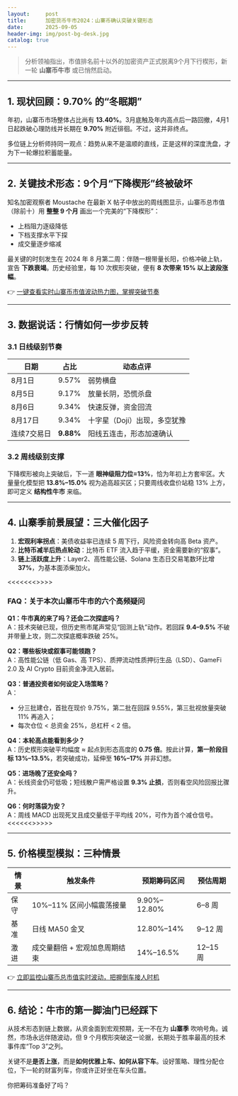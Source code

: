 ```yaml
---
layout:     post
title:      加密货币牛市2024：山寨币确认突破关键形态
date:       2025-09-05
header-img: img/post-bg-desk.jpg
catalog: true
---
```


> 分析领袖指出，市值排名前十以外的加密资产正式脱离9个月下行楔形，新一轮 **山寨币牛市** 或已悄然启动。

---

## 1. 现状回顾：9.70% 的“冬眠期”

年初，山寨币市场整体占比尚有 **13.40%**。3月底触及年内高点后一路回撤，4月1日起跌破心理防线并长期在 **9.70%** 附近徘徊。不过，这并非终点。

多位链上分析师持同一观点：趋势从来不是温顺的直线，正是这样的深度洗盘，才为下一轮爆拉积蓄能量。

---

## 2. 关键技术形态：9个月“下降楔形”终被破坏

知名加密观察者 Moustache 在最新 X 帖子中放出的周线图显示，山寨币总市值（除前十）用 **整整 9 个月** 画出一个完美的“下降楔形”：

- 上档阻力逐级降低  
- 下档支撑水平下探  
- 成交量逐步缩减  

最关键的时刻发生在 2024 年 8 月第二周：伴随一根带量长阳，价格冲破上轨，宣告 **下跌衰竭**。历史经验里，每 10 次楔形突破，便有 **8 次带来 15% 以上波段涨幅**。

👉 [一键查看实时山寨币市值波动热力图，掌握突破节奏](https://okxdog.com/)

---

## 3. 数据说话：行情如何一步步反转

### 3.1 日线级别节奏

| 日期        | 占比  | 动态点评          |
|-------------|-------|-------------------|
| 8月1日      | 9.57% | 弱势横盘          |
| 8月5日      | 9.17% | 放量长阴，恐慌杀盘 |
| 8月6日      | 9.34% | 快速反弹，资金回流 |
| 8月17日     | 9.34% | 十字星（Doji）出现，多空犹豫 |
| 连续7交易日 | **9.88%** | 阳线五连击，形态加速确认 |

### 3.2 周线级别支撑

下降楔形被向上突破后，下一道 **眼神级阻力位=13%**，恰为年初上方套牢区。大量量化模型把 **13.8%–15.0%** 视为追高超买区；只要周线收盘价站稳 13% 上方，即可定义 **结构性牛市** 来临。

---

## 4. 山寨季前景展望：三大催化因子

1. **宏观利率拐点**：美债收益率已连续 5 周下行，风险资金转向高 Beta 资产。  
2. **比特币减半后热点轮动**：比特币 ETF 流入趋于平缓，资金需要新的“叙事”。  
3. **链上活跃度上升**：Layer2、高性能公链、Solana 生态日交易笔数环比增 **37%**，为基本面添柴加火。

<<<<<<<>>>>

### FAQ：关于本次山寨币牛市的六个高频疑问

**Q1：牛市真的来了吗？还会二次探底吗？**  
A：技术突破已现，但历史熊市尾声常见“回测上轨”动作。若回踩 **9.4–9.5%** 不破并带量上攻，则二次探底概率跌破 25%。

**Q2：哪些板块或叙事可能领跑？**  
A：高性能公链（低 Gas、高 TPS）、质押流动性质押衍生品（LSD）、GameFi 2.0 及 AI Crypto 目前资金净流入居前。

**Q3：普通投资者如何设定入场策略？**  
A：  
- 分三批建仓，首批在现价 9.75%，第二批在回踩 9.55%，第三批视放量突破 11% 再追入；  
- 每次仓位 < 总资金 25%，总杠杆 < 2 倍。  

**Q4：本轮高点能看到多少？**  
A：历史楔形突破平均幅度 ≈ 起点到形态高度的 **0.75 倍**。按此计算，**第一阶段目标 13%–13.5%**，若突破成功，延伸至 **16%–17%** 并非幻想。

**Q5：进场晚了还安全吗？**  
A：长线资金仍可低吸；短线散户需严格设置 **9.3% 止损**，否则看空风险回报比骤升。

**Q6：何时落袋为安？**  
A：周线 MACD 出现死叉且成交量低于平均线 20%，可作为首个减仓信号。  
<<<<<<>>>>>

---

## 5. 价格模型模拟：三种情景

| 情景 | 触发条件                       | 预期筹码区间 | 预估周期 |
|------|--------------------------------|--------------|----------|
| 保守 | 10%–11% 区间小幅震荡接量        | 9.90%–12.80% | 6–8 周   |
| 基准 | 日线 MA50 金叉                 | 12.80%–14%   | 9–12 周  |
| 激进 | 成交量翻倍 + 宏观加息周期结束  | 14%–16.5%    | 12–15 周 |

👉 [立即监控山寨币总市值实时波动，把握倒车接人时机](https://okxdog.com/)

---

## 6. 结论：牛市的第一脚油门已经踩下

从技术形态到链上数据，从资金面到宏观预期，无一不在为 **山寨季** 吹响号角。诚然，市场永远伴随波动，但 9 个月楔形突破这一论据，长期处于胜率最高的技术事件库“Top 3”之列。

关键不是**是否上涨**，而是**如何优雅上车、如何从容下车**。设好策略、理性分配仓位，下一轮的财富列车，你或许正好坐在车头位置。

你把筹码准备好了吗？